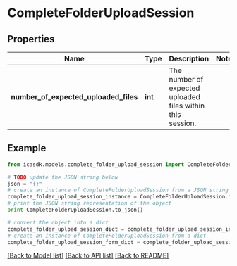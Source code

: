 # CompleteFolderUploadSession


## Properties
Name | Type | Description | Notes
------------ | ------------- | ------------- | -------------
**number_of_expected_uploaded_files** | **int** | The number of expected uploaded files within this session. | 

## Example

```python
from icasdk.models.complete_folder_upload_session import CompleteFolderUploadSession

# TODO update the JSON string below
json = "{}"
# create an instance of CompleteFolderUploadSession from a JSON string
complete_folder_upload_session_instance = CompleteFolderUploadSession.from_json(json)
# print the JSON string representation of the object
print CompleteFolderUploadSession.to_json()

# convert the object into a dict
complete_folder_upload_session_dict = complete_folder_upload_session_instance.to_dict()
# create an instance of CompleteFolderUploadSession from a dict
complete_folder_upload_session_form_dict = complete_folder_upload_session.from_dict(complete_folder_upload_session_dict)
```
[[Back to Model list]](../README.md#documentation-for-models) [[Back to API list]](../README.md#documentation-for-api-endpoints) [[Back to README]](../README.md)


